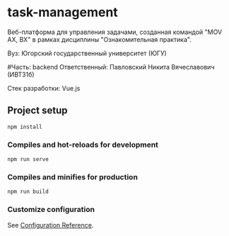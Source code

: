 # task-management
Веб-платформа для управления задачами, созданная командой "MOV AX, BX" в рамках дисциплины "Ознакомительная практика".

Вуз: Югорский государственный университет (ЮГУ)

#Часть: backend
Ответственный: Павловский Никита Вячеславович (ИВТ31б)

Стек разработки: Vue.js

## Project setup
```
npm install
```

### Compiles and hot-reloads for development
```
npm run serve
```

### Compiles and minifies for production
```
npm run build
```

### Customize configuration
See [Configuration Reference](https://cli.vuejs.org/config/).

